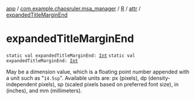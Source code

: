 [app](../../../index.md) / [com.example.chaosruler.msa_manager](../../index.md) / [R](../index.md) / [attr](index.md) / [expandedTitleMarginEnd](.)

# expandedTitleMarginEnd

`static val expandedTitleMarginEnd: `[`Int`](https://kotlinlang.org/api/latest/jvm/stdlib/kotlin/-int/index.html)
`static val expandedTitleMarginEnd: `[`Int`](https://kotlinlang.org/api/latest/jvm/stdlib/kotlin/-int/index.html)

May be a dimension value, which is a floating point number appended with a unit such as "`14.5sp`". Available units are: px (pixels), dp (density-independent pixels), sp (scaled pixels based on preferred font size), in (inches), and mm (millimeters).

